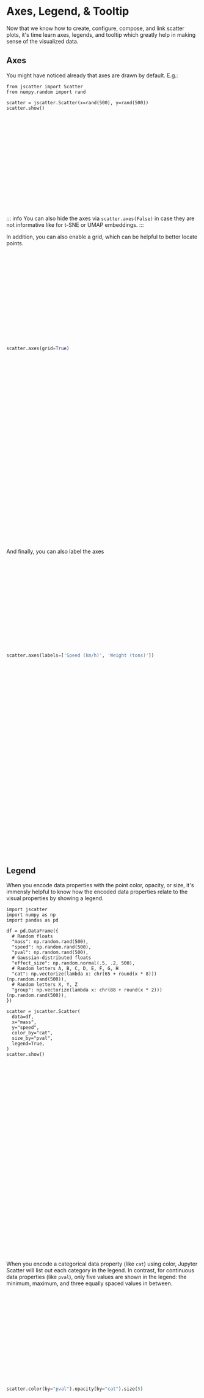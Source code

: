 # Axes, Legend, & Tooltip

Now that we know how to create, configure, compose, and link scatter plots, it's
time learn axes, legends, and tooltip which greatly help in making sense of the
visualized data.

## Axes

You might have noticed already that axes are drawn by default. E.g.:

```py{7}
from jscatter import Scatter
from numpy.random import rand

scatter = jscatter.Scatter(x=rand(500), y=rand(500))
scatter.show()
```

<div class="img axes"><div /></div>

::: info
You can also hide the axes via `scatter.axes(False)` in case they are not
informative like for t-SNE or UMAP embeddings.
:::

In addition, you can also enable a grid, which can be helpful to better locate
points.

```py
scatter.axes(grid=True)
```

<div class="img axes-grid"><div /></div>

And finally, you can also label the axes

```py
scatter.axes(labels=['Speed (km/h)', 'Weight (tons)'])
```

<div class="img axes-labels"><div /></div>

## Legend

When you encode data properties with the point color, opacity, or size, it's
immensly helpful to know how the encoded data properties relate to the visual
properties by showing a legend.

```py{22-24}
import jscatter
import numpy as np
import pandas as pd

df = pd.DataFrame({
  # Random floats
  "mass": np.random.rand(500),
  "speed": np.random.rand(500),
  "pval": np.random.rand(500),
  # Gaussian-distributed floats
  "effect_size": np.random.normal(.5, .2, 500),
  # Random letters A, B, C, D, E, F, G, H
  "cat": np.vectorize(lambda x: chr(65 + round(x * 8)))(np.random.rand(500)),
  # Random letters X, Y, Z
  "group": np.vectorize(lambda x: chr(88 + round(x * 2)))(np.random.rand(500)),
})

scatter = jscatter.Scatter(
  data=df,
  x="mass",
  y="speed",
  color_by="cat",
  size_by="pval",
  legend=True,
)
scatter.show()
```

<div class="img legend-1"><div /></div>

When you encode a categorical data property (like `cat`) using color, Jupyter
Scatter will list out each category in the legend. In contrast, for continuous
data properties (like `pval`), only five values are shown in the legend: the
minimum, maximum, and three equally spaced values in between.

```py
scatter.color(by="pval").opacity(by="cat").size(5)
```

<div class="img legend-2"><div /></div>

Notice how the legend now only shows five entries for `color` as it encodes a
continuous variable.

In addition to just showing a mapping of data and visual properties, Jupyter
Scatter can also label continuous properties.

```py
scatter.color(labeling={
    "variable": "p-value",
    "minValue": "significant",
    "maxValue": "insignificant", 
})
```

<div class="img legend-3"><div /></div>

## Tooltip

Legends depict how data are mapped to visual properties, yet require repeated
eye movement between individual points and the legend for accurate
interpretation. Jupyter Scatter supports a tooltip to show a point's encoded
properties and related details, alleviating this strain.

```py
scatter.tooltip(True)
```

<div class="img tooltip-1"><div /></div>

Each row in the tooltip corresponds to a property. From left to right, each
property features the:

1. visual property (like `x`, `y`, `color`, `opacity`, or `size`) or data property
2. name as specified by the column name in the bound DataFrame
3. actual data value
4. histogram or treemap of the property distribution

<div class="img tooltip-2"><div /></div>

For numerical properties, the histogram is visualized as a bar chart. For
categorical properties, the histogram is visualized as a
flat [treemap](https://en.wikipedia.org/wiki/Treemapping) where the rectangles
represents the proportion of categories compared to the whole. Treemaps are
useful in scenarios with a lot of categories as shown below.

<div class="img tooltip-treemap"><div /></div>

In both cases, the highlighted bar indicates how the hovered point compares to
the other points.

By default, the tooltip shows all properties that are visually encoded but you
can limit which properties are shown:

```py
scatter.tooltip(properties=["color", "opacity"])
```

<div class="img tooltip-3"><div /></div>

Importantly, you can also show other properties in the tooltip that are not
directly visualized with the scatter plot. Other properties have to be
referenced by their respective column names.

```py{5-6}
scatter.tooltip(
  properties=[
    "color",
    "opacity",
    "group",
    "effect_size",
  ]
)
```

<div class="img tooltip-4"><div /></div>

Here, for instance, we're showing the point's `group` and `effect_size`
properties, which are two other DataFrame columns we didn't visualize.

::: tip
The order of `properties` defines the order of the entries.
:::

### Customizing Numerical Histograms

The histograms of numerical data properties consists of `20` bins, by default,
and is covering the entire data range, i.e., it starts at the minumum and ends
at the maximum value. You can adjust both aspects either globally for all
histograms as follows:

```py
scatter.tooltip(histograms_bins=40, histograms_ranges=(0, 1))
```

<div class="img tooltip-5"><div /></div>

To customize the number of bins and the range by property you can do:

```py
scatter.tooltip(
  histograms_bins={"color": 10, "effect_size": 30},
  histograms_ranges={"color": (0, 1), "effect_size": (0.25, 0.75)}
)
```

<div class="img tooltip-6"><div /></div>

Since an increased number of bins can make it harder to read the histogram, you
can adjust the size as follows:

```py
scatter.tooltip(histograms_size="large")
```

<div class="img tooltip-7"><div /></div>

If you set the histogram range to be smaller than the data extent, some points
might lie outside the histogram. For instance, previously we restricted the
`effect_size` to `[0.25, 0.75]`, meaning we disregarded part of the lower and
upper end of the data.

In this case, hovering a point with an `effect_size` less than `.5` will be
visualized by a red `]` to the left of the histogram to indicate it's value is
smaller than the value represented by the left-most bar.

<div class="img tooltip-8"><div /></div>

Likewise, hovering a point with an `effect_size` larger than `0.75` will be
visualized by a red `[` to the right of the histogram to indicate it's value is
larger than the value represented by the right-most bar.

<div class="img tooltip-9"><div /></div>

Finally, if you want to transform the histogram in some other way, use your
favorite method and save the transformed data before referencing it. For
instance, in the following, we winsorized the `effect_size` to the `[10, 90]`
percentile:

```py
from scipy.stats.mstats import winsorize

df['effect_size_winsorized'] = winsorize(df.effect_size, limits=[0.1, 0.1])
scatter.tooltip(properties=['effect_size_winsorized'])
```

<div class="img tooltip-10"><div /></div>

<style scoped>
  .img {
    max-width: 100%;
    background-position: center;
    background-repeat: no-repeat;
    background-size: cover;
  }

  .img.axes {
    width: 596px;
    background-image: url(/images/axes-light.png)
  }
  .img.axes div { padding-top: 48.489933% }

  :root.dark .img.axes {
    background-image: url(/images/axes-dark.png)
  }

  .img.axes-grid {
    width: 597px;
    background-image: url(/images/axes-grid-light.png)
  }
  .img.axes-grid div { padding-top: 47.906198% }

  :root.dark .img.axes-grid {
    background-image: url(/images/axes-grid-dark.png)
  }

  .img.axes-labels {
    width: 597px;
    background-image: url(/images/axes-labels-light.png)
  }
  .img.axes-labels div { padding-top: 50.921273% }

  :root.dark .img.axes-labels {
    background-image: url(/images/axes-labels-dark.png)
  }

  .img.legend-1 {
    width: 598px;
    background-image: url(/images/legend-1-light.png)
  }
  .img.legend-1 div { padding-top: 48.829431% }

  :root.dark .img.legend-1 {
    background-image: url(/images/legend-1-dark.png)
  }

  .img.legend-2 {
    width: 596px;
    background-image: url(/images/legend-2-light.png)
  }
  .img.legend-2 div { padding-top: 49.328859% }

  :root.dark .img.legend-2 {
    background-image: url(/images/legend-2-dark.png)
  }

  .img.legend-3 {
    width: 597px;
    background-image: url(/images/legend-3-light.png)
  }
  .img.legend-3 div { padding-top: 48.911223% }

  :root.dark .img.legend-3 {
    background-image: url(/images/legend-3-dark.png)
  }

  .img.tooltip-1 {
    width: 596px;
    background-image: url(/images/tooltip-1-light.png)
  }
  .img.tooltip-1 div { padding-top: 48.489933% }

  :root.dark .img.tooltip-1 {
    background-image: url(/images/tooltip-1-dark.png)
  }

  .img.tooltip-2 {
    width: 960px;
    background-image: url(/images/tooltip-2-light.png)
  }
  .img.tooltip-2 div { padding-top: 47.916667% }

  :root.dark .img.tooltip-2 {
    background-image: url(/images/tooltip-2-dark.png)
  }

  .img.tooltip-treemap {
    width: 1064px;
    background-image: url(/images/tooltip-treemap-light.jpg)
  }
  .img.tooltip-treemap div { padding-top: 40.225564% }

  :root.dark .img.tooltip-treemap {
    width: 1050px;
    background-image: url(/images/tooltip-treemap-dark.jpg)
  }
  :root.dark .img.tooltip-treemap div { padding-top: 41.333333% }

  .img.tooltip-3 {
    width: 596px;
    background-image: url(/images/tooltip-3-light.png)
  }
  .img.tooltip-3 div { padding-top: 48.489933% }

  :root.dark .img.tooltip-3 {
    background-image: url(/images/tooltip-3-dark.png)
  }

  .img.tooltip-4 {
    width: 606px;
    background-image: url(/images/tooltip-4-light.png)
  }
  .img.tooltip-4 div { padding-top: 38.283828% }

  :root.dark .img.tooltip-4 {
    background-image: url(/images/tooltip-4-dark.png)
  }

  .img.tooltip-5 {
    width: 616px;
    background-image: url(/images/tooltip-5-light.png)
  }
  .img.tooltip-5 div { padding-top: 39.61039% }

  :root.dark .img.tooltip-5 {
    background-image: url(/images/tooltip-5-dark.png)
  }

  .img.tooltip-6 {
    width: 678px;
    background-image: url(/images/tooltip-6-light.png)
  }
  .img.tooltip-6 div { padding-top: 33.628319% }

  :root.dark .img.tooltip-6 {
    background-image: url(/images/tooltip-6-dark.png)
  }

  .img.tooltip-7 {
    width: 678px;
    background-image: url(/images/tooltip-7-light.png)
  }
  .img.tooltip-7 div { padding-top: 33.628319% }

  :root.dark .img.tooltip-7 {
    background-image: url(/images/tooltip-7-dark.png)
  }

  .img.tooltip-8 {
    width: 674px;
    background-image: url(/images/tooltip-8-light.png)
  }
  .img.tooltip-8 div { padding-top: 34.124629% }

  :root.dark .img.tooltip-8 {
    background-image: url(/images/tooltip-8-dark.png)
  }

  .img.tooltip-9 {
    width: 692px;
    background-image: url(/images/tooltip-9-light.png)
  }
  .img.tooltip-9 div { padding-top: 33.526012% }

  :root.dark .img.tooltip-9 {
    background-image: url(/images/tooltip-9-dark.png)
  }

  .img.tooltip-10 {
    width: 696px;
    background-image: url(/images/tooltip-10-light.png)
  }
  .img.tooltip-10 div { padding-top: 17.816092% }

  :root.dark .img.tooltip-10 {
    width: 684px;
    background-image: url(/images/tooltip-10-dark.png)
  }
  :root.dark .img.tooltip-10 div { padding-top: 15.789474% }
</style>
